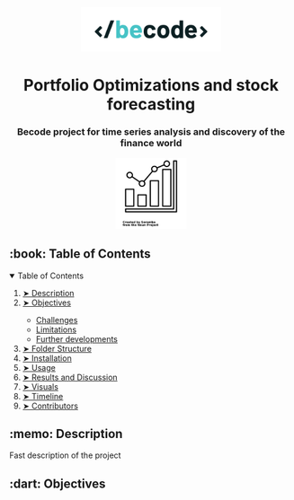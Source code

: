 <p align="center"> 
  <img src="./assets/BeCode_color.png" alt="Becode logo" width="250px">
</p>
<h1 align="center"> Portfolio Optimizations and stock forecasting </h1>
<h3 align="center"> Becode project for time series analysis and discovery of the finance world </h3>

<p align="center"> 
  <img src="./assets/noun-stocks-3846248.png" alt="Sample signal" width="25%" height="25%">
</p>

<h2 id="table-of-contents"> :book: Table of Contents</h2>

<details open="open">
  <summary>Table of Contents</summary>
  <ol>
    <li><a href="#Description"> ➤ Description</a></li>
    <li><a href="#Objectives"> ➤ Objectives</a></li>
    <ul>
        <li><a href="#Challenges"> Challenges</a></li>
        <li><a href="#Limitations">Limitations</a></li>
        <li><a href="#Further developments">Further developments</a></li>
      </ul>
    <li><a href="#folder-structure"> ➤ Folder Structure</a></li>
    <li><a href="#dataset"> ➤ Installation</a></li>
    <li><a href="#roadmap"> ➤ Usage</a></li>
    <li><a href="#preprocessing"> ➤ Results and Discussion</a></li>
    <!--<li><a href="#experiments">Experiments</a></li>-->
    <li><a href="#results-and-discussion"> ➤ Visuals</a></li>
    <li><a href="#references"> ➤ Timeline</a></li>
    <li><a href="#contributors"> ➤ Contributors</a></li>
  </ol>
</details>


<h2 id="Description"> :memo: Description</h2>

<p align="justify"> 
Fast description of the project
</p>

<h2 id="Objectives"> :dart: Objectives</h2>

<p align="justify"> 
  
</p>